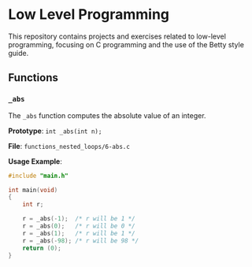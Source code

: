 # Low Level Programming

This repository contains projects and exercises related to low-level programming, focusing on C programming and the use of the Betty style guide.

## Functions

### `_abs`

The `_abs` function computes the absolute value of an integer.

**Prototype**: `int _abs(int n);`

**File**: `functions_nested_loops/6-abs.c`

**Usage Example**:

```c
#include "main.h"

int main(void)
{
    int r;

    r = _abs(-1);  /* r will be 1 */
    r = _abs(0);   /* r will be 0 */
    r = _abs(1);   /* r will be 1 */
    r = _abs(-98); /* r will be 98 */
    return (0);
}

